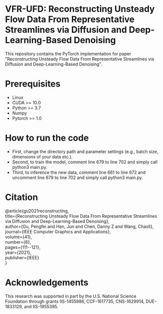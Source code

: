 # VFR-UFD: Reconstructing Unsteady Flow Data From Representative Streamlines via Diffusion and Deep-Learning-Based Denoising
This repository contains the PyTorch implementation for paper "Reconstructing Unsteady Flow Data From Representative Streamlines via Diffusion and Deep-Learning-Based Denoising". 

# Prerequisites
* Linux
* CUDA >= 10.0
* Python >= 3.7
* Numpy
* Pytorch >= 1.0

# How to run the code
* First, change the directory path and parameter settings (e.g., batch size, dimensions of your data etc.). 
* Second, to train the model, comment line 679 to line 702 and simply call python3 main.py. 
* Third, to inference the new data, comment line 661 to line 672 and uncomment line 679 to line 702 and simply call python3 main.py.

# Citation
@article{gu2021reconstructing,<br/>
  title={Reconstructing Unsteady Flow Data From Representative Streamlines via Diffusion and Deep-Learning-Based Denoising},<br/>
  author={Gu, Pengfei and Han, Jun and Chen, Danny Z and Wang, Chaoli},<br/>
  journal={IEEE Computer Graphics and Applications},<br/>
  volume={41},<br/>
  number={6},<br/>
  pages={111--121},<br/>
  year={2021},<br/>
  publisher={IEEE}<br/>
}

# Acknowledgements
This research was supported in part by the U.S. National Science Foundation through grants IIS-1455886, CCF-1617735, CNS-1629914, DUE-1833129, and IIS-1955395.
